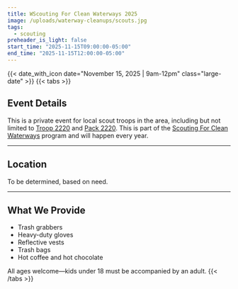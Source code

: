```yaml
---
title: WScouting For Clean Waterways 2025
image: /uploads/waterway-cleanups/scouts.jpg
tags:
  - scouting
preheader_is_light: false
start_time: "2025-11-15T09:00:00-05:00"
end_time: "2025-11-15T12:00:00-05:00"
---
```


{{< date_with_icon date="November 15, 2025 | 9am-12pm" class="large-date" >}}
{{< tabs >}}
## Event Details

This is a private event for local scout troops in the area, including but not limited to [Troop 2220](https://t2220.org/) and [Pack 2220](https://www.pack2220.org/). This is part of the [Scouting For Clean Waterways](https://www.scouting.org/outdoor-programs/scouting-clean-waterways/) program and will happen every year.

---
## Location

To be determined, based on need.

---
## What We Provide

- Trash grabbers
- Heavy-duty gloves
- Reflective vests
- Trash bags
- Hot coffee and hot chocolate

All ages welcome—kids under 18 must be accompanied by an adult.
{{< /tabs >}}
